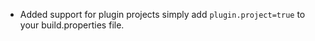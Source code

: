 * Added support for plugin projects simply add `plugin.project=true` to your build.properties file.

